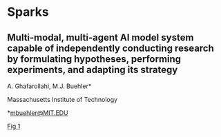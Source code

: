 # Sparks
## Multi-modal, multi-agent AI model system capable of independently conducting research by formulating hypotheses, performing experiments, and adapting its strategy
A. Ghafarollahi, M.J. Buehler*

Massachusetts Institute of Technology

*mbuehler@MIT.EDU


[Fig 1](https://github.com/user-attachments/files/19924066/model_overview_1.pdf)
